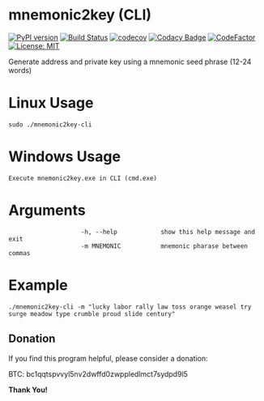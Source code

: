 # mnemonic2key (CLI)
[![PyPI version](https://badge.fury.io/py/bip-utils.svg)](https://badge.fury.io/py/bip-utils)
[![Build Status](https://travis-ci.com/ebellocchia/bip_utils.svg?branch=master)](https://travis-ci.com/ebellocchia/bip_utils)
[![codecov](https://codecov.io/gh/ebellocchia/bip_utils/branch/master/graph/badge.svg)](https://codecov.io/gh/ebellocchia/bip_utils)
[![Codacy Badge](https://app.codacy.com/project/badge/Grade/9a0c9c6a3d6444fab91f58fe8ec9e35c)](https://www.codacy.com/gh/ebellocchia/bip_utils/dashboard?utm_source=github.com&amp;utm_medium=referral&amp;utm_content=ebellocchia/bip_utils&amp;utm_campaign=Badge_Grade)
[![CodeFactor](https://www.codefactor.io/repository/github/ebellocchia/bip_utils/badge)](https://www.codefactor.io/repository/github/ebellocchia/bip_utils)
[![License: MIT](https://img.shields.io/badge/License-MIT-yellow.svg)](https://raw.githubusercontent.com/ebellocchia/bip_utils/master/LICENSE)

Generate address and private key using a mnemonic seed phrase (12-24 words)

# Linux Usage
    sudo ./mnemonic2key-cli

# Windows Usage
    Execute mnemonic2key.exe in CLI (cmd.exe)

# Arguments
                        
                        -h, --help            show this help message and exit
                        -m MNEMONIC           mnemonic pharase between commas
                        
# Example
    ./mnemonic2key-cli -m "lucky labor rally law toss orange weasel try surge meadow type crumble proud slide century"
    
## Donation ##
If you find this program helpful, please consider a donation:

BTC: bc1qqtspvvyl5nv2dwffd0zwppledlmct7sydpd9l5

**Thank You!**

